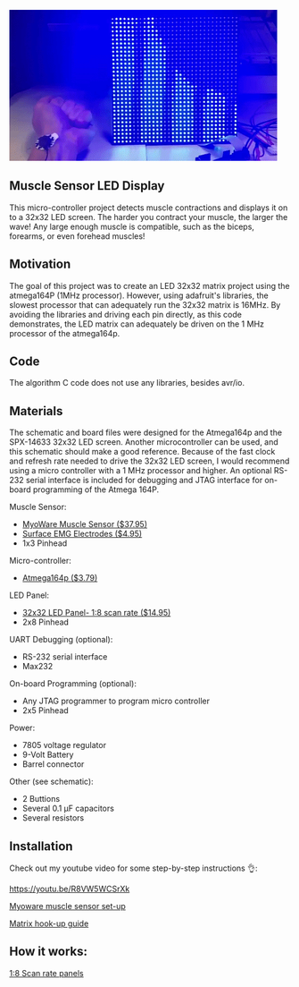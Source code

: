 ![](Muscle_giphy.gif)

## Muscle Sensor LED Display
This micro-controller project detects muscle contractions and displays it on to a 32x32 LED screen. The harder you contract your muscle, the larger the wave! Any large enough muscle is compatible, such as the biceps, forearms, or even forehead muscles!

## Motivation
The goal of this project was to create an LED 32x32 matrix project using the atmega164P (1MHz processor). However, using adafruit's libraries, the slowest processor that can adequately run the 32x32 matrix is 16MHz. By avoiding the libraries and driving each pin directly, as this code demonstrates, the LED matrix can adequately be driven on the 1 MHz processor of the atmega164p. 

## Code
The algorithm C code does not use any libraries, besides avr/io.
 
## Materials
The schematic and board files were designed for the Atmega164p and the SPX-14633 32x32 LED screen. Another microcontroller can be used, and this schematic should make a good reference. Because of the fast clock and refresh rate needed to drive the 32x32 LED screen, I would  recommend using a micro controller with a 1 MHz processor and higher. An optional RS-232 serial interface is included for debugging and JTAG interface for on-board programming of the Atmega 164P.

Muscle Sensor:
* [MyoWare Muscle Sensor  ($37.95)](https://www.adafruit.com/product/2699)
* [Surface EMG Electrodes ($4.95)](https://adafruit.com/product/2773)
* 1x3 Pinhead

Micro-controller:
* [Atmega164p ($3.79)](https://microchip.com/wwwproducts/en/ATmega164P)

LED Panel:
* [32x32 LED Panel- 1:8 scan rate ($14.95)](https://sparkfun.com/products/14633)
* 2x8 Pinhead

UART Debugging (optional):
* RS-232 serial interface
* Max232            

On-board Programming (optional):
* Any JTAG programmer to program micro controller
* 2x5 Pinhead

Power:
* 7805 voltage regulator
* 9-Volt Battery
* Barrel connector

Other (see schematic):
* 2 Buttions
* Several 0.1 μF capacitors
* Several resistors

## Installation
Check out my youtube video for some step-by-step instructions 👌:

https://youtu.be/R8VW5WCSrXk

[Myoware muscle sensor set-up](https://learn.adafruit.com/getting-started-with-myoware-muscle-sensor)

[Matrix hook-up guide](https://learn.sparkfun.com/tutorials/rgb-panel-hookup-guide)

## How it works:

[1:8 Scan rate panels](https://www.sparkfun.com/sparkx/blog/2650)
